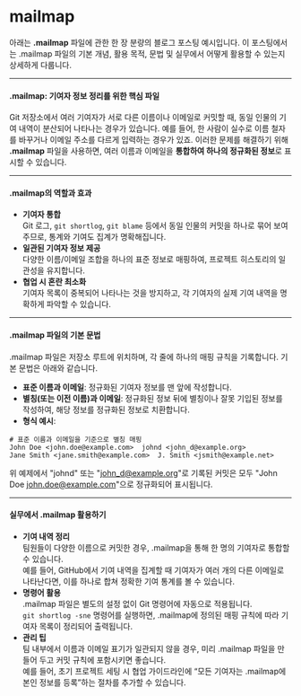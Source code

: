 # mailmap

아래는 **.mailmap** 파일에 관한 한 장 분량의 블로그 포스팅 예시입니다. 이 포스팅에서는 .mailmap 파일의 기본 개념, 활용 목적, 문법 및 실무에서 어떻게 활용할 수 있는지 상세하게 다룹니다.

***

#### .mailmap: 기여자 정보 정리를 위한 핵심 파일

Git 저장소에서 여러 기여자가 서로 다른 이름이나 이메일로 커밋할 때, 동일 인물의 기여 내역이 분산되어 나타나는 경우가 있습니다. 예를 들어, 한 사람이 실수로 이름 철자를 바꾸거나 이메일 주소를 다르게 입력하는 경우가 있죠. 이러한 문제를 해결하기 위해 **.mailmap** 파일을 사용하면, 여러 이름과 이메일을 **통합하여 하나의 정규화된 정보**로 표시할 수 있습니다.

***

#### .mailmap의 역할과 효과

* **기여자 통합**\
  Git 로그, `git shortlog`, `git blame` 등에서 동일 인물의 커밋을 하나로 묶어 보여주므로, 통계와 기여도 집계가 명확해집니다.
* **일관된 기여자 정보 제공**\
  다양한 이름/이메일 조합을 하나의 표준 정보로 매핑하여, 프로젝트 히스토리의 일관성을 유지합니다.
* **협업 시 혼란 최소화**\
  기여자 목록이 중복되어 나타나는 것을 방지하고, 각 기여자의 실제 기여 내역을 명확하게 파악할 수 있습니다.

***

#### .mailmap 파일의 기본 문법

.mailmap 파일은 저장소 루트에 위치하며, 각 줄에 하나의 매핑 규칙을 기록합니다. 기본 문법은 아래와 같습니다.

* **표준 이름과 이메일**: 정규화된 기여자 정보를 맨 앞에 작성합니다.
* **별칭(또는 이전 이름)과 이메일**: 정규화된 정보 뒤에 별칭이나 잘못 기입된 정보를 작성하여, 해당 정보를 정규화된 정보로 치환합니다.
* **형식 예시**:

```plaintext
# 표준 이름과 이메일을 기준으로 별칭 매핑
John Doe <john.doe@example.com>  johnd <john_d@example.org>
Jane Smith <jane.smith@example.com>  J. Smith <jsmith@example.net>
```

위 예제에서 "johnd" 또는 "[john\_d@example.org](mailto:john_d@example.org)"로 기록된 커밋은 모두 "John Doe [john.doe@example.com](mailto:john.doe@example.com)"으로 정규화되어 표시됩니다.

***

#### 실무에서 .mailmap 활용하기

* **기여 내역 정리**\
  팀원들이 다양한 이름으로 커밋한 경우, .mailmap을 통해 한 명의 기여자로 통합할 수 있습니다.\
  예를 들어, GitHub에서 기여 내역을 집계할 때 기여자가 여러 개의 다른 이메일로 나타난다면, 이를 하나로 합쳐 정확한 기여 통계를 볼 수 있습니다.
* **명령어 활용**\
  .mailmap 파일은 별도의 설정 없이 Git 명령어에 자동으로 적용됩니다.\
  `git shortlog -sne` 명령어를 실행하면, .mailmap에 정의된 매핑 규칙에 따라 기여자 목록이 정리되어 출력됩니다.
* **관리 팁**\
  팀 내부에서 이름과 이메일 표기가 일관되지 않을 경우, 미리 .mailmap 파일을 만들어 두고 커밋 규칙에 포함시키면 좋습니다.\
  예를 들어, 초기 프로젝트 세팅 시 협업 가이드라인에 “모든 기여자는 .mailmap에 본인 정보를 등록”하는 절차를 추가할 수 있습니다.
